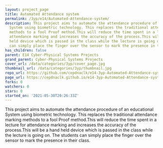 ```yaml
---
layout: project_page
title: Automated Attendance system
permalink: /3yp/e14/Automated-Attendance-system/
description: This project aims to automate the attendance procedure of an educational
  System using biometric technology. This replaces the traditional attendance marking
  methods to a fool Proof method.This will reduce the time spent in a lecture for
  attendance marking and increases the accuracy of the process.This will be a hand
  held device which is passed in the class while the lecture is going on. The students
  can simply place the finger over the sensor to mark the presence in their class.
has_children: false
parent: E14 Cyber-Physical Systems Projects
grand_parent: Cyber-Physical Systems Projects
cover_url: /data/categories/3yp/cover_page.jpg
thumbnail_url: /data/categories/3yp/thumbnail.jpg
repo_url: https://github.com/cepdnaclk/e14-3yp-Automated-Attendance-system
page_url: https://cepdnaclk.github.io/e14-3yp-Automated-Attendance-system
forks: 0
watchers: 0
stars: 0
started_on: '2021-05-30T20:26:33Z'
---
```


This project aims to automate the attendance procedure of an educational System using biometric technology. This replaces the traditional attendance marking methods to a fool Proof method.This will reduce the time spent in a lecture for attendance marking and increases the accuracy of the process.This will be a hand held device which is passed in the class while the lecture is going on. The students can simply place the finger over the sensor to mark the presence in their class.